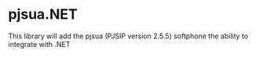 # pjsua.NET
This library will add the pjsua (PJSIP version 2.5.5) softphone the ability to integrate with .NET
